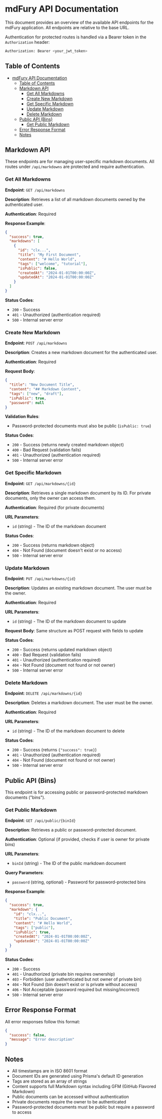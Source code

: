 # mdFury API Documentation

This document provides an overview of the available API endpoints for the mdFury application. All endpoints are relative to the base URL.

Authentication for protected routes is handled via a Bearer token in the `Authorization` header:

```bash
Authorization: Bearer <your_jwt_token>
```

## Table of Contents

- [mdFury API Documentation](#mdfury-api-documentation)
  - [Table of Contents](#table-of-contents)
  - [Markdown API](#markdown-api)
    - [Get All Markdowns](#get-all-markdowns)
    - [Create New Markdown](#create-new-markdown)
    - [Get Specific Markdown](#get-specific-markdown)
    - [Update Markdown](#update-markdown)
    - [Delete Markdown](#delete-markdown)
  - [Public API (Bins)](#public-api-bins)
    - [Get Public Markdown](#get-public-markdown)
  - [Error Response Format](#error-response-format)
  - [Notes](#notes)

## Markdown API

These endpoints are for managing user-specific markdown documents. All routes under `/api/markdowns` are protected and require authentication.

### Get All Markdowns

**Endpoint**: `GET /api/markdowns`

**Description**: Retrieves a list of all markdown documents owned by the authenticated user.

**Authentication**: Required

**Response Example**:

```json
{
  "success": true,
  "markdowns": [
    {
      "id": "clx...",
      "title": "My First Document",
      "content": "# Hello World",
      "tags": ["welcome", "tutorial"],
      "isPublic": false,
      "createdAt": "2024-01-01T00:00:00Z",
      "updatedAt": "2024-01-01T00:00:00Z"
    }
  ]
}
```

**Status Codes**:

- `200` - Success
- `401` - Unauthorized (authentication required)
- `500` - Internal server error

### Create New Markdown

**Endpoint**: `POST /api/markdowns`

**Description**: Creates a new markdown document for the authenticated user.

**Authentication**: Required

**Request Body**:

```json
{
  "title": "New Document Title",
  "content": "## Markdown Content",
  "tags": ["new", "draft"],
  "isPublic": true,
  "password": null
}
```

**Validation Rules**:

- Password-protected documents must also be public (`isPublic: true`)

**Status Codes**:

- `200` - Success (returns newly created markdown object)
- `400` - Bad Request (validation fails)
- `401` - Unauthorized (authentication required)
- `500` - Internal server error

### Get Specific Markdown

**Endpoint**: `GET /api/markdowns/{id}`

**Description**: Retrieves a single markdown document by its ID. For private documents, only the owner can access them.

**Authentication**: Required (for private documents)

**URL Parameters**:

- `id` (string) - The ID of the markdown document

**Status Codes**:

- `200` - Success (returns markdown object)
- `404` - Not Found (document doesn't exist or no access)
- `500` - Internal server error

### Update Markdown

**Endpoint**: `PUT /api/markdowns/{id}`

**Description**: Updates an existing markdown document. The user must be the owner.

**Authentication**: Required

**URL Parameters**:

- `id` (string) - The ID of the markdown document to update

**Request Body**: Same structure as POST request with fields to update

**Status Codes**:

- `200` - Success (returns updated markdown object)
- `400` - Bad Request (validation fails)
- `401` - Unauthorized (authentication required)
- `404` - Not Found (document not found or not owner)
- `500` - Internal server error

### Delete Markdown

**Endpoint**: `DELETE /api/markdowns/{id}`

**Description**: Deletes a markdown document. The user must be the owner.

**Authentication**: Required

**URL Parameters**:

- `id` (string) - The ID of the markdown document to delete

**Status Codes**:

- `200` - Success (returns `{"success": true}`)
- `401` - Unauthorized (authentication required)
- `404` - Not Found (document not found or not owner)
- `500` - Internal server error

## Public API (Bins)

This endpoint is for accessing public or password-protected markdown documents ("bins").

### Get Public Markdown

**Endpoint**: `GET /api/public/{binId}`

**Description**: Retrieves a public or password-protected document.

**Authentication**: Optional (if provided, checks if user is owner for private bins)

**URL Parameters**:

- `binId` (string) - The ID of the public markdown document

**Query Parameters**:

- `password` (string, optional) - Password for password-protected bins

**Response Example**:

```json
{
  "success": true,
  "markdown": {
    "id": "clx...",
    "title": "Public Document",
    "content": "# Hello World",
    "tags": ["public"],
    "isPublic": true,
    "createdAt": "2024-01-01T00:00:00Z",
    "updatedAt": "2024-01-01T00:00:00Z"
  }
}
```

**Status Codes**:

- `200` - Success
- `401` - Unauthorized (private bin requires ownership)
- `403` - Forbidden (user authenticated but not owner of private bin)
- `404` - Not Found (bin doesn't exist or is private without access)
- `406` - Not Acceptable (password required but missing/incorrect)
- `500` - Internal server error

## Error Response Format

All error responses follow this format:

```json
{
  "success": false,
  "message": "Error description"
}
```

## Notes

- All timestamps are in ISO 8601 format
- Document IDs are generated using Prisma's default ID generation
- Tags are stored as an array of strings
- Content supports full Markdown syntax including GFM (GitHub Flavored Markdown)
- Public documents can be accessed without authentication
- Private documents require the owner to be authenticated
- Password-protected documents must be public but require a password to access
